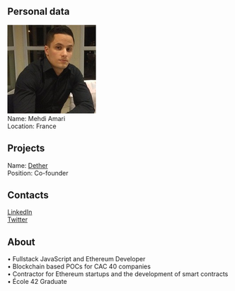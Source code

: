 ## Personal data
![mehdi amari photo](photo/mehdi_amari.jpg)  
Name:   Mehdi Amari  
Location: France  
## Projects 
Name: [Dether](../projects/dether.md)  
Position: Co-founder   
## Contacts
[LinkedIn](https://www.linkedin.com/in/mehdi-amari-a69599b8/)  
[Twitter](https://twitter.com/MehdiAmari)
## About
• Fullstack JavaScript and Ethereum Developer  
• Blockchain based POCs for CAC 40 companies  
• Contractor for Ethereum startups and the development of smart contracts  
• École 42 Graduate   
